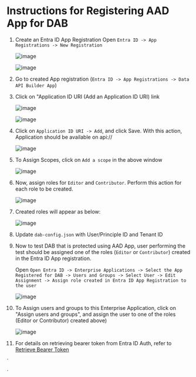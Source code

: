 # Instructions for Registering AAD App for DAB

1. Create an Entra ID App Registration
   Open `Entra ID -> App Registrations -> New Registration`

   ![image](https://github.com/git-vp/azure-data-api-builder/assets/25417872/4270dbd0-d501-4542-8ef0-c970fd0e6192)

   ![image](https://github.com/git-vp/azure-data-api-builder/assets/25417872/7cbd5f4d-0b7a-41db-8dfe-d0508557c326)

   
2. Go to created App registration (`Entra ID -> App Registrations -> Data API Builder App`)

3. Click on "Application ID URI (Add an Application ID URI) link

   ![image](https://github.com/git-vp/azure-data-api-builder/assets/25417872/d85bead9-1f06-4ae9-a906-f66835201b69)

   ![image](https://github.com/git-vp/azure-data-api-builder/assets/25417872/efcd756f-b570-4a7b-98fa-e787535705bd)
   

4. Click on `Application ID URI -> Add`, and click Save. With this action, Application should be available on api://<guid>

   ![image](https://github.com/git-vp/azure-data-api-builder/assets/25417872/5b156a0f-a6d8-45bd-a3ab-a2f894c7245d)
   

5. To Assign Scopes, click on `Add a scope` in the above window

   ![image](https://github.com/git-vp/azure-data-api-builder/assets/25417872/3d6b5bc0-73a6-4edb-94e2-b41b1f43f6ee)
   

6. Now, assign roles for `Editor` and `Contributor`. Perform this action for each role to be created.

   ![image](https://github.com/git-vp/azure-data-api-builder/assets/25417872/8a892e28-3759-42ed-8e0c-996da5dbce46)
   

7. Created roles will appear as below:

   ![image](https://github.com/git-vp/azure-data-api-builder/assets/25417872/942a0d2b-7556-450d-b90d-72e5533e7f60)
   

8. Update `dab-config.json` with User/Principle ID and Tenant ID

9. Now to test DAB that is protected using AAD App, user performing the test should be assigned one of the roles (`Editor` or `Contributor`) created in the Entra ID App registration.

   Open `Open Entra ID -> Enterprise Applications -> Select the App Registered for DAB -> Users and Groups -> Select User -> Edit Assignment -> Assign role created in Entra ID App Registration to the user`

   ![image](https://github.com/git-vp/azure-data-api-builder/assets/25417872/43412a88-9621-4eb5-8595-a063ced5f572)
   

10. To Assign users and groups to this Enterprise Application, click on "Assign users and groups", and assign the user to one of the roles (Editor or Contributor) created above)

    ![image](https://github.com/git-vp/azure-data-api-builder/assets/25417872/3fee4009-ed71-4c54-bd3c-207feb99d73a)


11. For details on retrieving bearer token from Entra ID Auth, refer to [Retrieve Bearer Token](https://github.com/git-vp/azure-data-api-builder/blob/main/test-dab.md) 


`



   
`





